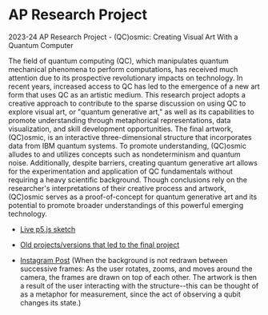 # AP Research Project
2023-24 AP Research Project - (QC)osmic: Creating Visual Art With a Quantum Computer

The field of quantum computing (QC), which manipulates quantum mechanical phenomena to perform computations, has received much attention due to its prospective revolutionary impacts on technology. In recent years, increased access to QC has led to the emergence of a new art form that uses QC as an artistic medium. This research project adopts a creative approach to contribute to the sparse discussion on using QC to explore visual art, or "quantum generative art," as well as its capabilities to promote understanding through metaphorical representations, data visualization, and skill development opportunities. The final artwork, (QC)osmic, is an interactive three-dimensional structure that incorporates data from IBM quantum systems. To promote understanding, (QC)osmic alludes to and utilizes concepts such as nondeterminism and quantum noise. Additionally, despite barriers, creating quantum generative art allows for the experimentation and application of QC fundamentals without requiring a heavy scientific background. Though conclusions rely on the researcher's interpretations of their creative process and artwork, (QC)osmic serves as a proof-of-concept for quantum generative art and its potential to promote broader understandings of this powerful emerging technology.

- [Live p5.js sketch](https://editor.p5js.org/emeraldblackbird/sketches/JFyzTBAZt)

- [Old projects/versions that led to the final project](https://editor.p5js.org/emeraldblackbird/collections/Yu34_iAF6)

- [Instagram Post](https://www.instagram.com/p/C6GhoLJOsSK/?utm_source=ig_web_button_share_sheet&igsh=MzRlODBiNWFlZA==) (When the background is not redrawn between successive frames: As the user rotates, zooms, and moves around the camera, the frames are drawn on top of each other. The artwork is then a result of the user interacting with the structure--this can be thought of as a metaphor for measurement, since the act of observing a qubit changes its state.)


